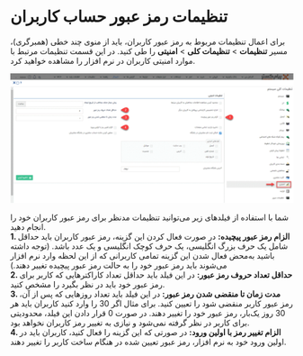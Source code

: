 # تنظیمات رمز عبور حساب کاربران

برای اعمال تنظیمات مربوط به رمز عبور کاربران، باید از منوی چند خطی (همبرگری)، مسیر **تنظیمات** > **تنظیمات کلی** > **امنیتی** را طی کنید.
در این قسمت تنظیمات مرتبط با موارد امنیتی کاربران در نرم افزار را مشاهده خواهید کرد.

![تنظیمات رمز عبور حساب کاربری](./Images/UserAccountPasswordSettings.png)

شما با استفاده از فیلدهای زیر می‌توانید تنظیمات مدنظر برای رمز عبور کاربران خود را انجام دهید.<br>
**1. الزام رمز عبور پیچیده:** در صورت فعال کردن این گزینه، رمز عبور کاربران باید حداقل شامل یک حرف بزرگ انگلیسی، یک حرف کوچک انگلیسی و یک عدد باشد. (توجه داشته باشید به‌محض فعال شدن این گزینه تمامی کاربرانی که از این لحظه وارد نرم افزار می‌شوند باید رمز عبور خود را به حالت رمز عبور پیچیده تغییر دهند.)<br>
**2. حداقل تعداد حروف رمز عبور:**  در این فیلد باید حداقل تعداد کاراکترهایی که کاربر برای رمز عبور خود باید در نظر بگیرد را مشخص کنید.<br> 
**3. مدت زمان تا منقضی شدن رمز عبور:**  در این فیلد باید تعداد روزهایی که پس از آن، رمز عبور کاربر منقضی شود را تعیین کنید. برای مثال اگر 30 را وارد کنید کاربران باید هر 30 روز یک‌بار، رمز عبور خود را تغییر دهند. در صورت 0 قرار دادن این فیلد، محدودیتی برای کاربر در نظر گرفته نمی‌شود و نیازی به تغییر رمز کاربران نخواهد بود.<br>
**4. الزام تغییر رمز با اولین ورود:** در صورتی که این گزینه را فعال کنید، کاربران باید در اولین ورود خود به نرم افزار، رمز عبور تعیین شده در هنگام ساخت کاربر را تغییر دهند.<br>
